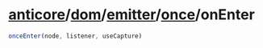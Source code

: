 # [anticore](../../../../#reference)/[dom](../../../#reference)/[emitter](../../#reference)/[once](../#reference)/<a name="reference">onEnter</a>

```js
onceEnter(node, listener, useCapture)
```